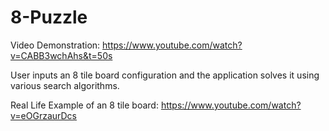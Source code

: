 # 8-Puzzle
Video Demonstration: https://www.youtube.com/watch?v=CABB3wchAhs&t=50s

User inputs an 8 tile board configuration and the application solves it using various search algorithms.

Real Life Example of an 8 tile board: https://www.youtube.com/watch?v=eOGrzaurDcs
